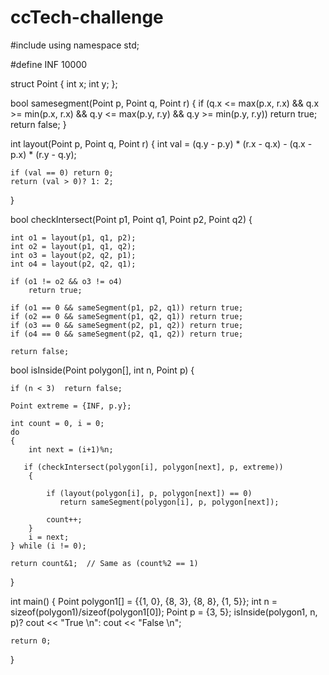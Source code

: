 # ccTech-challenge

#include <iostream> 
using namespace std; 
  
#define INF 10000 
  
struct Point 
{ 
    int x; 
    int y; 
}; 

bool samesegment(Point p, Point q, Point r) 
{ 
    if (q.x <= max(p.x, r.x) && q.x >= min(p.x, r.x) && 
            q.y <= max(p.y, r.y) && q.y >= min(p.y, r.y)) 
        return true; 
    return false; 
} 
  
int layout(Point p, Point q, Point r) 
{ 
     int val = (q.y - p.y) * (r.x - q.x) - 
               (q.x - p.x) * (r.y - q.y); 
  
    if (val == 0) return 0;  
    return (val > 0)? 1: 2;  
} 

 bool checkIntersect(Point p1, Point q1, Point p2, Point q2) 
{ 
   
    int o1 = layout(p1, q1, p2); 
    int o2 = layout(p1, q1, q2); 
    int o3 = layout(p2, q2, p1); 
    int o4 = layout(p2, q2, q1); 
  
    if (o1 != o2 && o3 != o4) 
        return true; 
  
    if (o1 == 0 && sameSegment(p1, p2, q1)) return true; 
    if (o2 == 0 && sameSegment(p1, q2, q1)) return true; 
    if (o3 == 0 && sameSegment(p2, p1, q2)) return true; 
    if (o4 == 0 && sameSegment(p2, q1, q2)) return true; 
  
    return false; 
 
 bool isInside(Point polygon[], int n, Point p) 
{ 
    
    if (n < 3)  return false; 
  
    Point extreme = {INF, p.y}; 
  
    int count = 0, i = 0; 
    do
    { 
        int next = (i+1)%n; 
  
       if (checkIntersect(polygon[i], polygon[next], p, extreme)) 
        { 
           
            if (layout(polygon[i], p, polygon[next]) == 0) 
               return sameSegment(polygon[i], p, polygon[next]); 
  
            count++; 
        } 
        i = next; 
    } while (i != 0); 
  
    return count&1;  // Same as (count%2 == 1) 
} 

int main() 
{ 
    Point polygon1[] = {{1, 0}, {8, 3}, {8, 8}, {1, 5}}; 
    int n = sizeof(polygon1)/sizeof(polygon1[0]); 
    Point p = {3, 5}; 
    isInside(polygon1, n, p)? cout << "True \n": cout << "False \n"; 

  
    return 0; 
}
  
       
